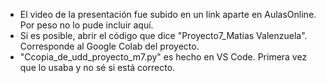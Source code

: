 - El video de la presentación fue subido en un link aparte en AulasOnline. Por peso no lo pude incluir aquí.
- Si es posible, abrir el código que dice "Proyecto7_Matias Valenzuela". Corresponde al Google Colab del proyecto.
- "Ccopia_de_udd_proyecto_m7.py" es hecho en VS Code. Primera vez que lo usaba y no sé si está correcto.
